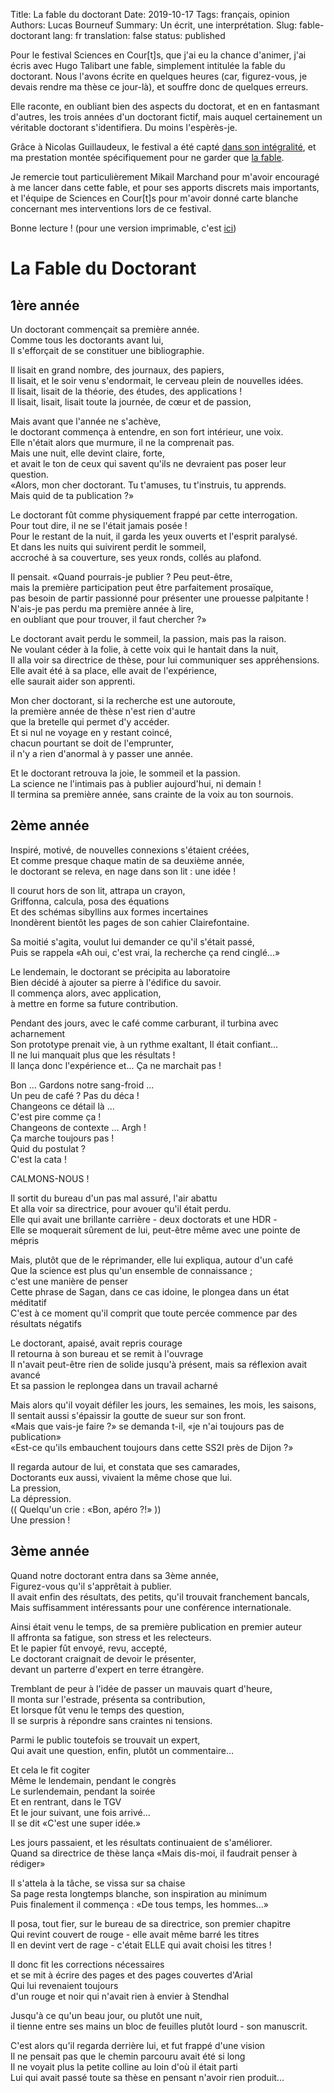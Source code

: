 Title: La fable du doctorant
Date: 2019-10-17
Tags: français, opinion
Authors: Lucas Bourneuf
Summary: Un écrit, une interprétation.
Slug: fable-doctorant
lang: fr
translation: false
status: published

Pour le festival Sciences en Cour[t]s, que j'ai eu la chance d'animer,
j'ai écris avec Hugo Talibart une fable, simplement intitulée la fable du doctorant.
Nous l'avons écrite en quelques heures (car, figurez-vous, je devais rendre ma thèse ce jour-là),
et souffre donc de quelques erreurs.

Elle raconte, en oubliant bien des aspects du doctorat, et en en fantasmant d'autres,
les trois années d'un doctorant fictif, mais auquel certainement un véritable doctorant s'identifiera.
Du moins l'espèrès-je.

Grâce à Nicolas Guillaudeux, le festival a été capté [dans son intégralité](https://www.youtube.com/watch?v=QJ8_fnV3yMg),
et ma prestation montée spécifiquement pour ne garder que [la fable](https://www.youtube.com/watch?v=8_CrIkqQSps).

Je remercie tout particulièrement Mikail Marchand pour m'avoir encouragé à me lancer dans cette fable,
et pour ses apports discrets mais importants,
et l'équipe de Sciences en Cour[t]s pour m'avoir donné carte blanche concernant mes interventions lors de ce festival.

Bonne lecture !
(pour une version imprimable, c'est [ici](https://lucas.bourneuf.net/files/fable-du-doctorant.pdf))


# La Fable du Doctorant
## 1ère année

Un doctorant commençait sa première année.  
Comme tous les doctorants avant lui,  
Il s'efforçait de se constituer une bibliographie.  

Il lisait en grand nombre, des journaux, des papiers,  
Il lisait, et le soir venu s'endormait, le cerveau plein de nouvelles idées.  
Il lisait, lisait de la théorie, des études, des applications !  
Il lisait, lisait, lisait toute la journée, de cœur et de passion,  

Mais avant que l'année ne s'achève,  
le doctorant commença à entendre, en son fort intérieur, une voix.  
Elle n'était alors que murmure, il ne la comprenait pas.  
Mais une nuit, elle devint claire, forte,  
et avait le ton de ceux qui savent qu'ils ne devraient pas poser leur question.  
«Alors, mon cher doctorant. Tu t'amuses, tu t'instruis, tu apprends.  
Mais quid de ta publication ?»  

Le doctorant fût comme physiquement frappé par cette interrogation.  
Pour tout dire, il ne se l'était jamais posée !  
Pour le restant de la nuit, il garda les yeux ouverts et l'esprit paralysé.  
Et dans les nuits qui suivirent perdit le sommeil,  
accroché à sa couverture, ses yeux ronds, collés au plafond.  

Il pensait. «Quand pourrais-je publier ? Peu peut-être,  
mais la première participation peut être parfaitement prosaïque,  
pas besoin de partir passionné pour présenter une prouesse palpitante !  
N'ais-je pas perdu ma première année à lire,  
en oubliant que pour trouver, il faut chercher ?»  

Le doctorant avait perdu le sommeil, la passion, mais pas la raison.  
Ne voulant céder à la folie, à cette voix qui le hantait dans la nuit,  
Il alla voir sa directrice de thèse, pour lui communiquer ses appréhensions.  
Elle avait été à sa place, elle avait de l'expérience,  
elle saurait aider son apprenti.  

Mon cher doctorant, si la recherche est une autoroute,  
la première année de thèse n'est rien d'autre  
que la bretelle qui permet d'y accéder.  
Et si nul ne voyage en y restant coincé,  
chacun pourtant se doit de l'emprunter,  
il n'y a rien d'anormal à y passer une année.  

Et le doctorant retrouva la joie, le sommeil et la passion.  
La science ne l'intimais pas à publier aujourd'hui, ni demain !  
Il termina sa première année, sans crainte de la voix au ton sournois.  




## 2ème année

Inspiré, motivé, de nouvelles connexions s'étaient créées,  
Et comme presque chaque matin de sa deuxième année,  
le doctorant se releva, en nage dans son lit : une idée !  

Il courut hors de son lit, attrapa un crayon,  
Griffonna, calcula, posa des équations  
Et des schémas sibyllins aux formes incertaines  
Inondèrent bientôt les pages de son cahier Clairefontaine.  

Sa moitié s'agita, voulut lui demander ce qu'il s'était passé,  
Puis se rappela «Ah oui, c'est vrai, la recherche ça rend cinglé...»  

Le lendemain, le doctorant se précipita au laboratoire  
Bien décidé à ajouter sa pierre à l'édifice du savoir.  
Il commença alors, avec application,  
à mettre en forme sa future contribution.  

Pendant des jours, avec le café comme carburant, il turbina avec acharnement  
Son prototype prenait vie, à un rythme exaltant, Il était confiant...  
Il ne lui manquait plus que les résultats !  
Il lança donc l'expérience et... Ça ne marchait pas !  


Bon ... Gardons notre sang-froid ...  
Un peu de café ? Pas du déca !  
Changeons ce détail là ...  
C'est pire comme ça !  
Changeons de contexte ...  Argh !  
Ça marche toujours pas !  
Quid du postulat ?  
C'est la cata !  

CALMONS-NOUS !  


Il sortit du bureau d'un pas mal assuré, l'air abattu  
Et alla voir sa directrice, pour avouer qu'il était perdu.  
Elle qui avait une brillante carrière - deux doctorats et une HDR -  
Elle se moquerait sûrement de lui, peut-être même avec une pointe de mépris  

Mais, plutôt que de le réprimander, elle lui expliqua, autour d'un café  
Que la science est plus qu'un ensemble de connaissance ;  
c'est une manière de penser  
Cette phrase de Sagan, dans ce cas idoine, le plongea dans un état méditatif  
C'est à ce moment qu'il comprit que toute percée commence par des résultats négatifs  

Le doctorant, apaisé, avait repris courage  
Il retourna à son bureau et se remit à l'ouvrage  
Il n'avait peut-être rien de solide jusqu'à présent, mais sa réflexion avait avancé  
Et sa passion le replongea dans un travail acharné  

Mais alors qu'il voyait défiler les jours, les semaines, les mois, les saisons,  
Il sentait aussi s'épaissir la goutte de sueur sur son front.  
«Mais que vais-je faire ?» se demanda t-il, «je n'ai toujours pas de publication»  
«Est-ce qu'ils embauchent toujours dans cette SS2I près de Dijon ?»  

Il regarda autour de lui, et constata que ses camarades,  
Doctorants eux aussi, vivaient la même chose que lui.  
La pression,  
La dépression.  
(( Quelqu'un crie : «Bon, apéro ?!» ))  
Une pression !  



## 3ème année

Quand notre doctorant entra dans sa 3ème année,  
Figurez-vous qu'il s'apprêtait à publier.  
Il avait enfin des résultats, des petits, qu'il trouvait franchement bancals,  
Mais suffisamment intéressants pour une conférence internationale.  

Ainsi était venu le temps, de sa première publication en premier auteur  
Il affronta sa fatigue, son stress et les relecteurs.  
Et le papier fût envoyé, revu, accepté,  
Le doctorant craignait de devoir le présenter,  
devant un parterre d'expert en terre étrangère.  

Tremblant de peur à l'idée de passer un mauvais quart d'heure,  
Il monta sur l'estrade, présenta sa contribution,  
Et lorsque fût venu le temps des question,  
Il se surpris à répondre sans craintes ni tensions.  

Parmi le public toutefois se trouvait un expert,  
Qui avait une question, enfin, plutôt un commentaire…  

Et cela le fit cogiter  
Même le lendemain, pendant le congrès  
Le surlendemain, pendant la soirée  
Et en rentrant, dans le TGV  
Et le jour suivant, une fois arrivé...  
Il se dit «C'est une super idée.»  

Les jours passaient, et les résultats continuaient de s'améliorer.  
Quand sa directrice de thèse lança «Mais dis-moi, il faudrait penser à rédiger»  

Il s'attela à la tâche, se vissa sur sa chaise  
Sa page resta longtemps blanche, son inspiration au minimum  
Puis finalement il commença : «De tous temps, les hommes...»  

Il posa, tout fier, sur le bureau de sa directrice, son premier chapitre  
Qui revint couvert de rouge - elle avait même barré les titres  
Il en devint vert de rage - c'était ELLE qui avait choisi les titres !  

Il donc fit les corrections nécessaires  
et se mit à écrire des pages et des pages couvertes d'Arial  
Qui lui revenaient toujours  
d'un rouge et noir qui n'avait rien à envier à Stendhal  

Jusqu'à ce qu'un beau jour, ou plutôt une nuit,  
il tienne entre ses mains un bloc de feuilles plutôt lourd - son manuscrit.  

C'est alors qu'il regarda derrière lui, et fut frappé d'une vision  
Il ne pensait pas que le chemin parcouru avait été si long  
Il ne voyait plus la petite colline au loin d'où il était parti  
Lui qui avait passé toute sa thèse en pensant n'avoir rien produit...  
